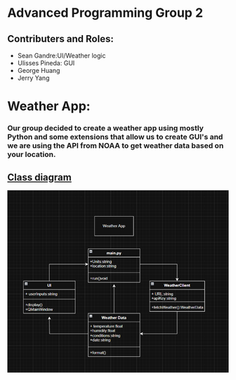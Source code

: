 # Advanced Programming Group 2
## Contributers and Roles:
* Sean Gandre:UI/Weather logic
* Ulisses Pineda: GUI
* George Huang
* Jerry Yang
# Weather App:
### Our group decided to create a weather app using mostly Python and some extensions that allow us to create GUI's and we are using the API from NOAA to get weather data based on your location.

## [Class diagram]()
![Running App](https://github.com/Rexboy909/ADV_Programming_G2/blob/main/Images/image.png)

